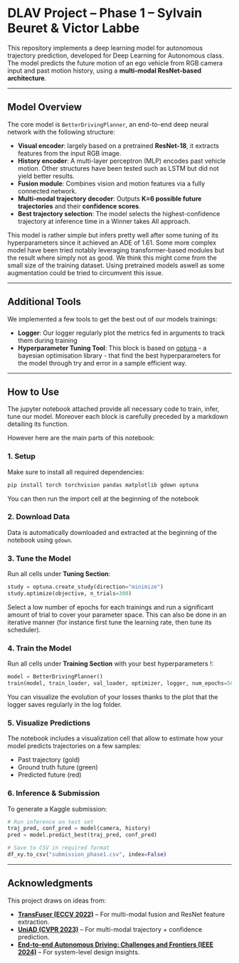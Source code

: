 # DLAV Project – Phase 1 – Sylvain Beuret & Victor Labbe

This repository implements a deep learning model for autonomous trajectory prediction, developed for Deep Learning for Autonomous class. The model predicts the future motion of an ego vehicle from RGB camera input and past motion history, using a **multi-modal ResNet-based architecture**.

---

##  Model Overview

The core model is `BetterDrivingPlanner`, an end-to-end deep neural network with the following structure:

- **Visual encoder**: largely based on a pretrained **ResNet-18**, it extracts features from the input RGB image.
- **History encoder**: A multi-layer perceptron (MLP) encodes past vehicle motion. Other structures have been tested such as LSTM but did not yield better results.
- **Fusion module**: Combines vision and motion features via a fully connected network.
- **Multi-modal trajectory decoder**: Outputs **K=6 possible future trajectories** and their **confidence scores**.
- **Best trajectory selection**: The model selects the highest-confidence trajectory at inference time in a Winner takes All approach. 

This model is rather simple but infers pretty well after some tuning of its hyperparameters since it achieved an ADE of 1.61.
Some more complex model have been tried notably leveraging transformer-based modules but the result where simply not as good. 
We think this might come from the small size of the training dataset. Using pretrained models aswell as some augmentation could be tried to circumvent this issue.   


---

##  Additional Tools 

We implemented a few tools to get the best out of our models trainings:
- **Logger**: Our logger regularly plot the metrics fed in arguments to track them during training
- **Hyperparameter Tuning Tool**: This block is based on [optuna](https://optuna.org/) - a bayesian optimisation library - that find the best hyperparameters for the  model through try and error in a sample efficient way.

---

##  How to Use

The jupyter notebook attached provide all necessary code to train, infer, tune our model. Moreover each block is carefully preceded by a markdown detailing its function.

However here are the main parts of this notebook:

### 1. Setup
Make sure to install all required dependencies:
```bash
pip install torch torchvision pandas matplotlib gdown optuna
```
You can then run the import cell at the beginning of the notebook

### 2. Download Data
Data is automatically downloaded and extracted at the beginning of the notebook using `gdown`.

### 3. Tune the Model
Run all cells under **Tuning Section**:
```python
study = optuna.create_study(direction="minimize")
study.optimize(objective, n_trials=300)
```
Select a low number of epochs for each trainings and run a significant amount of trial to cover your parameter space. 
This can also be done in an iterative manner (for instance first tune the learning rate, then tune its scheduler). 

### 4. Train the Model
Run all cells under **Training Section** with your best hyperparameters !:
```python
model = BetterDrivingPlanner()
train(model, train_loader, val_loader, optimizer, logger, num_epochs=50)
```
You can visualize the evolution of your losses thanks to the plot that the logger saves regularly in the log folder.

### 5. Visualize Predictions
The notebook includes a visualization cell that allow to estimate how your model predicts trajectories on a few samples:
- Past trajectory (gold)
- Ground truth future (green)
- Predicted future (red)

### 6. Inference & Submission
To generate a Kaggle submission:
```python
# Run inference on test set
traj_pred, conf_pred = model(camera, history)
pred = model.predict_best(traj_pred, conf_pred)

# Save to CSV in required format
df_xy.to_csv("submission_phase1.csv", index=False)
```

---

## Acknowledgments

This project draws on ideas from:
- **[TransFuser (ECCV 2022)](https://arxiv.org/abs/2205.15997)** – For multi-modal fusion and ResNet feature extraction.
- **[UniAD (CVPR 2023)](https://arxiv.org/abs/2303.00745)** – For multi-modal trajectory + confidence prediction.
- **[End-to-end Autonomous Driving: Challenges and Frontiers (IEEE 2024)](https://ieeexplore.ieee.org/stamp/stamp.jsp?arnumber=10614862)** – For system-level design insights.
